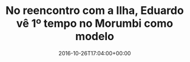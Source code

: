 ---
layout: post
title: "No reencontro com a Ilha, Eduardo vê 1º tempo no Morumbi como modelo"
date: 2016-10-26T17:04:00+00:00
external_link: "http://globoesporte.globo.com/sp/campinas-e-regiao/futebol/times/ponte-preta/noticia/2016/10/no-reencontro-com-ilha-eduardo-ve-1-tempo-no-morumbi-como-modelo.html"
categories: news globo.com
---